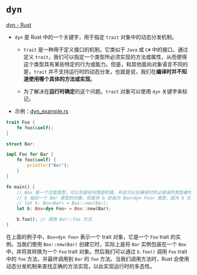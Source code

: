 # `dyn`

[dyn - Rust](https://rustwiki.org/zh-CN/std/keyword.dyn.html)
- `dyn` 是 Rust 中的一个关键字，用于指定 `trait` 对象中的动态分发机制。

    - `trait` 是一种用于定义接口的机制，它类似于 `Java` 或 `C#` 中的接口。通过定义 `trait`，我们可以指定一个类型所必须实现的方法或属性，从而使得这个类型具有某些特定的行为或能力。但是，和其他面向对象语言不同的是，`trait` 并不支持运行时的动态分发，也就是说，我们在**编译时并不知道使用哪个具体的方法或实现**。

    - 为了解决在**运行时确定**的这个问题。`trait` 对象可以使用 `dyn` 关键字来标记。

- 示例：[dyn_example.rs](./dyn_example.rs)

```rust
trait Foo {
    fn foo(&self);
}

struct Bar;

impl Foo for Bar {
    fn foo(&self) {
        println!("Bar");
    }
}

fn main() {
    // Box 是一个泛型类型，可以包装任何类型的值，并且可以在编译时防止错误的类型被传递给一个函数或方法。
    // b 指向一个 Bar 类型的对象，但是将 b 封装为 Box<dyn Foo> 类型，因为 b 的实际类型在运行时才会确定。
    // let b: Box<Bar> = Box::new(Bar);
    let b: Box<dyn Foo> = Box::new(Bar);

    b.foo(); // 调用 Bar::foo 方法
}
```

在上面的例子中，`Box<dyn Foo>` 表示一个 trait 对象，它是一个 `Foo` trait 的实例。当我们使用 `Box::new(Bar)` 创建它时，实际上是将 `Bar` 实例包装在一个 `Box` 中，并将其转换为一个 `Foo` trait 对象。然后我们可以通过 `b.foo()` 调用 `Foo` trait 中的 `foo` 方法，并最终调用到 `Bar` 的 `foo` 方法。当我们调用方法时，Rust 会使用动态分发机制来查找正确的方法实现，以此实现运行时的多态性。
